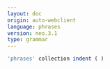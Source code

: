 ```yaml
---
layout: doc
origin: auto-webclient
language: phrases
version: neo.3.1
type: grammar
---
```



```js
'phrases' collection indent ( )
```
```
